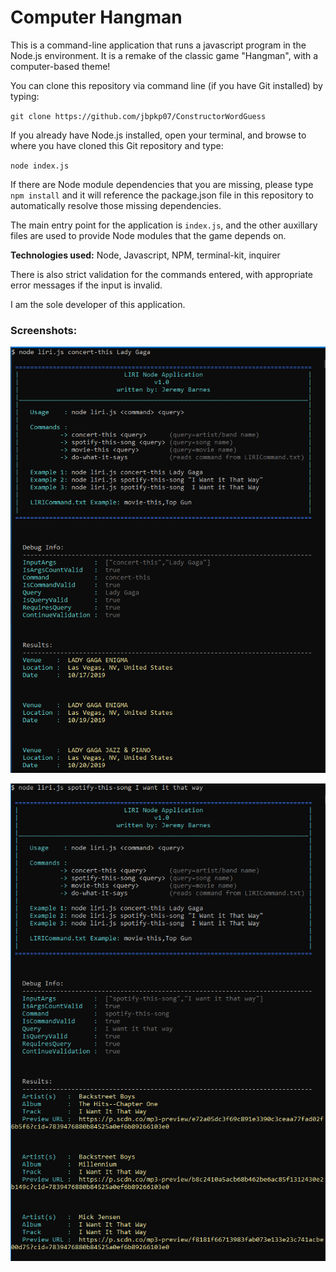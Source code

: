 # Computer Hangman

This is a command-line application that runs a javascript program in the Node.js environment. It is a remake of the classic game "Hangman", with a computer-based theme!

You can clone this repository via command line (if you have Git installed) by typing:  

`git clone https://github.com/jbpkp07/ConstructorWordGuess`

If you already have Node.js installed, open your terminal, and browse to where you have cloned this Git repository and type:  

`node index.js`

If there are Node module dependencies that you are missing, please type `npm install` and it will reference the package.json file in this repository to automatically resolve those missing dependencies.

The main entry point for the application is `index.js`, and the other auxillary files are used to provide Node modules that the game depends on.

**Technologies used:**  Node, Javascript, NPM, terminal-kit, inquirer

There is also strict validation for the commands entered, with appropriate error messages if the input is invalid.

I am the sole developer of this application.


### Screenshots:

![screenshot](https://github.com/jbpkp07/LIRI/blob/master/images/concert-this.png)

![validation](https://github.com/jbpkp07/LIRI/blob/master/images/spotify-this-song.png)

